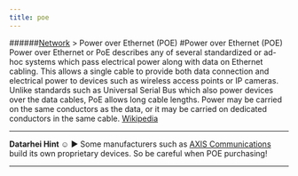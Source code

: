 ```yaml
---
title: poe
---
```

######[Network](../wiki/network-technology.html) > Power over Ethernet (POE)
#Power over Ethernet (POE)
Power over Ethernet or PoE describes any of several standardized or ad-hoc systems which pass electrical power along with data on Ethernet cabling. This allows a single cable to provide both data connection and electrical power to devices such as wireless access points or IP cameras. Unlike standards such as Universal Serial Bus which also power devices over the data cables, PoE allows long cable lengths. Power may be carried on the same conductors as the data, or it may be carried on dedicated conductors in the same cable. <a href="https://en.wikipedia.org/wiki/Power_over_Ethernet" target="_blank">Wikipedia</a>  

---
**Datarhei Hint ☺** ► Some manufacturers such as [AXIS Communications](../wiki/axis-communications.html) build its own proprietary devices. So be careful when POE purchasing!

---
